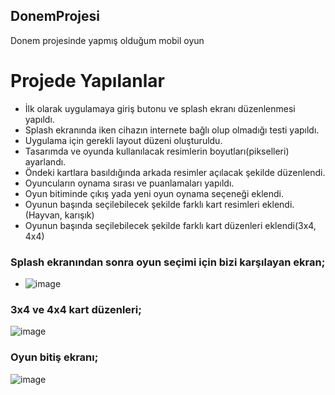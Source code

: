## DonemProjesi
Donem projesinde yapmış olduğum mobil oyun

# Projede Yapılanlar

-	İlk olarak uygulamaya giriş butonu ve splash ekranı düzenlenmesi yapıldı. 
-	Splash ekranında iken cihazın internete bağlı olup olmadığı testi yapıldı. 
-	Uygulama için gerekli layout düzeni oluşturuldu. 
-	Tasarımda ve oyunda kullanılacak resimlerin boyutları(pikselleri) ayarlandı. 
-	Öndeki kartlara basıldığında arkada resimler açılacak şekilde düzenlendi. 
-	Oyuncuların oynama sırası ve puanlamaları yapıldı. 
-	Oyun bitiminde çıkış yada yeni oyun oynama seçeneği eklendi. 
-	Oyunun başında seçilebilecek şekilde farklı kart resimleri eklendi.(Hayvan, karışık) 
-	Oyunun başında seçilebilecek şekilde farklı kart düzenleri eklendi(3x4, 4x4) 

### Splash ekranından sonra oyun seçimi için bizi karşılayan ekran;
-	![image](https://user-images.githubusercontent.com/87016301/139869679-a8561a8d-607b-4c38-901e-7af5db0c8a95.png)

### 3x4 ve 4x4 kart düzenleri;
![image](https://user-images.githubusercontent.com/87016301/139870183-b44d82d8-4979-45b8-bc87-817c0058f2b1.png)
### Oyun bitiş ekranı;
![image](https://user-images.githubusercontent.com/87016301/139870241-90da54fe-0b28-4267-b52d-85d55f4b33b1.png)
